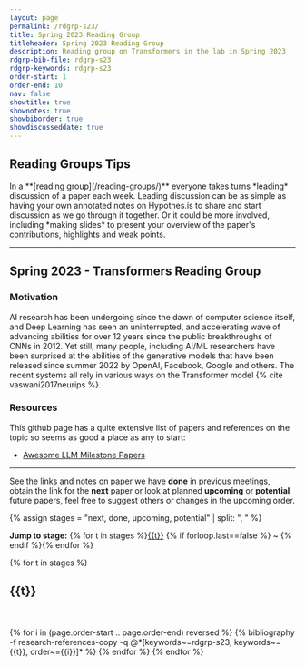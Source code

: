 ```yaml
---
layout: page
permalink: /rdgrp-s23/
title: Spring 2023 Reading Group
titleheader: Spring 2023 Reading Group
description: Reading group on Transformers in the lab in Spring 2023
rdgrp-bib-file: rdgrp-s23
rdgrp-keywords: rdgrp-s23
order-start: 1
order-end: 10
nav: false
showtitle: true
shownotes: true
showbiborder: true
showdiscusseddate: true
---
```


<h2>Reading Groups Tips</h2>
In a **[reading group](/reading-groups/)** everyone takes turns *leading* discussion of a paper each week. Leading discussion can be as simple as having your own annotated notes on Hypothes.is to share and start discussion as we go through it together. Or it could be more involved, including *making slides* to present your overview of the paper's contributions, highlights and weak points.


<hr/>

<h2>Spring 2023 - Transformers Reading Group</h2>

<h3>Motivation</h3>

AI research has been undergoing since the dawn of computer science itself, and Deep Learning has seen an uninterrupted, and accelerating wave of advancing abilities for over 12 years since the public breakthroughs of CNNs in 2012. Yet still, many people, including AI/ML researchers have been surprised at the abilities of the generative models that have been released since summer 2022 by OpenAI, Facebook, Google and others. The recent systems all rely in various ways on the Transformer model {% cite vaswani2017neurips %}. 

<h3>Resources</h3>
This github page has a quite extensive list of papers and references on the topic so seems as good a place as any to start:
<ul><li>
<a href="https://github.com/Hannibal046/Awesome-LLM#milestone-papers">Awesome LLM Milestone Papers</a>
</li></ul>

<hr/>

See the links and notes on paper we have **done** in previous meetings, obtain the link for the **next** paper or look at planned **upcoming** or **potential** future papers, feel free to suggest others or changes in the upcoming order.

{% assign stages = "next, done, upcoming, potential" | split: ", " %}

<b>Jump to stage:</b> {% for t in stages %}<a href="#{{t}}">{{t}}</a> {% if forloop.last==false %} ~ {% endif %}{% endfor %}


<div class="publications by year">
{% for t in stages %}
  <h2 class="year"><a name="{{t}}">{{t}}</a></h2>
    <br/><br/> 
  {% for i in (page.order-start .. page.order-end) reversed %}
      {% bibliography -f research-references-copy -q @*[keywords~=rdgrp-s23, keywords~={{t}}, order~={{i}}]* %}
  {% endfor %}
{% endfor %}


</div>

